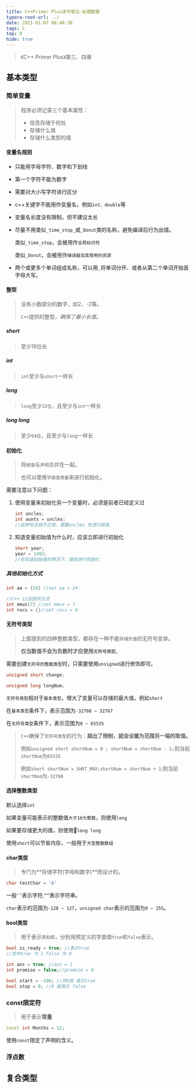 ```yaml
---
title: C++Primer Plus读书笔记-处理数据
typora-root-url: ../
date: 2021-01-07 08:40:38
tags: C
top: 9
hide: true
---
```


> 《C++ Primer Plus》第三、四章

## 基本类型

### 简单变量

> 程序必须记录三个基本属性：
>
> - 信息存储于何处
> - 存储什么值
> - 存储什么类型的值

#### 变量名规则

- 只能用字母字符、数字和下划线

- 第一个字符不能为数字

- 需要对大小写字符进行区分

- c++关键字不能用作变量名，例如`int、double`等

- 变量名长度没有限制，但不建议太长

- 尽量不用类似`_time_stop_`或`_Donut`类的名称，避免编译后行为出错。

  类似`_time_stop`，会被用作`全局标识符`

  类似`_Donut`，会被用作`编译器及其使用的资源`

- 两个或更多个单词组成名称，可以用`_`将单词分开、或者从第二个单词开始首字母大写。



#### 整型

> 没有小数部分的数字，如2、-2等。
>
> `C++`提供的整型，*确保了最小长度*。



##### short

> 至少16位长

##### int

> `int`至少与`short`一样长

##### long

> `long`至少`32位`，且至少与`int`一样长

##### long long

> 至少`64位`，且至少与`long`一样长



#### 初始化

> 将`赋值`与`声明`合并在一起。
>
> 也可以使用`字面值常量`来进行初始化。

需要注意以下问题：

1. 使用变量来初始化另一个变量时，必须是前者已经定义过

   ```c++
   int uncles;
   int aunts = uncles; 
   //这种写法就不正规，需要uncles 先进行赋值
   ```

   

2. 知道变量初始值为什么时，应该立即进行初始化

   ```c++
   short year;
   year = 1492;
   //在知道初始值的情况下，提前进行初始化
   ```

   

##### 其他初始化方式

```c++
int aa = {24} //set aa = 24

//C++ 11后提供方法
int emus{7} //set emus = 7
int rocs = {}//set rocs = 0
```



#### 无符号类型

> 上面提到的四种整数类型，都存在一种不能`存储负值`的无符号变体。
>
> **仅当数值不会为负数时才应使用`无符号类型`**。

需要创建`无符号的整数类型`时，只需要使用`unsigned`进行修饰即可。

```c++
unsigned short change;

unsigned long longNum;
```

`无符号类型`相对于`基本类型`，增大了变量可以存储的最大值。例如`short`

在`基本类型`条件下，表示范围为`-32768 ~ 32767`

在`无符号类型`条件下，表示范围为`0 ~ 65535`



> `C++`确保了`无符号类型`的行为：**超出了限制，就会设置为范围另一端的取值。**
>
> 例如`unsigned short shortNum = 0 ; shortNum = shortNum - 1;`则当前`shortNum`为`65535`
>
> 例如`short shortNum = SHRT_MAX;shortNum = shortNum + 1`;则当前`shortNum`为`-32768`



#### 选择整数类型

默认选择`int`

如果变量可能表示的整数值`大于16为整数`，则使用`long`

如果要存储更大的值，则使用`long long `

使用`short`可以节省内存，一般用于`大型整数数组`

#### char类型

> 专门为**存储字符(字母和数字)**而设计的。

```c++
char testChar = 'A'
```

一般`‘’`表示字符,`“”`表示字符串。

`char`表示的范围为`-128 ~ 127`，`unsigned char`表示的范围为`0 ~ 255`。



#### bool类型

> 用于表示`真和假`，分别用预定义的字面值`true`和`false`表示。

```c++
bool is_ready = true; //表示true
//其中true 为 1 false 为 0

int ans = true; //ans = 1
int promise = false;//promise = 0

bool start = -100; //非0就 表示true
bool stop = 0; //0 就表示 false
```



### const限定符

> 用于表示**常量**

```c++
const int Months = 12;
```

使用`const`限定了声明的含义。

### 浮点数



## 复合类型